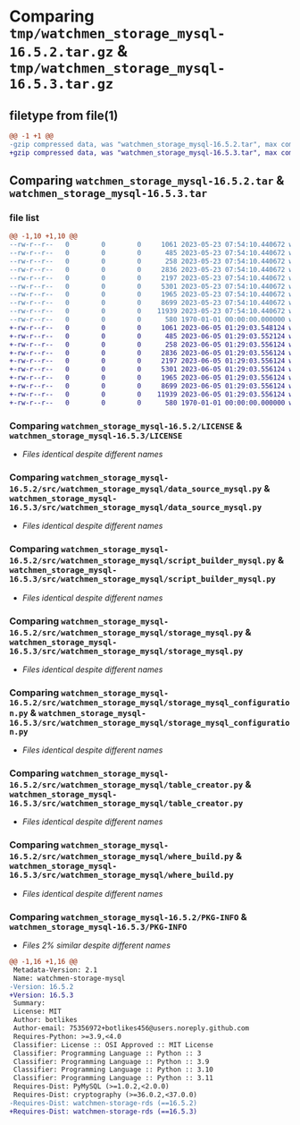 # Comparing `tmp/watchmen_storage_mysql-16.5.2.tar.gz` & `tmp/watchmen_storage_mysql-16.5.3.tar.gz`

## filetype from file(1)

```diff
@@ -1 +1 @@
-gzip compressed data, was "watchmen_storage_mysql-16.5.2.tar", max compression
+gzip compressed data, was "watchmen_storage_mysql-16.5.3.tar", max compression
```

## Comparing `watchmen_storage_mysql-16.5.2.tar` & `watchmen_storage_mysql-16.5.3.tar`

### file list

```diff
@@ -1,10 +1,10 @@
--rw-r--r--   0        0        0     1061 2023-05-23 07:54:10.440672 watchmen_storage_mysql-16.5.2/LICENSE
--rw-r--r--   0        0        0      485 2023-05-23 07:54:10.440672 watchmen_storage_mysql-16.5.2/pyproject.toml
--rw-r--r--   0        0        0      258 2023-05-23 07:54:10.440672 watchmen_storage_mysql-16.5.2/src/watchmen_storage_mysql/__init__.py
--rw-r--r--   0        0        0     2836 2023-05-23 07:54:10.440672 watchmen_storage_mysql-16.5.2/src/watchmen_storage_mysql/data_source_mysql.py
--rw-r--r--   0        0        0     2197 2023-05-23 07:54:10.440672 watchmen_storage_mysql-16.5.2/src/watchmen_storage_mysql/script_builder_mysql.py
--rw-r--r--   0        0        0     5301 2023-05-23 07:54:10.440672 watchmen_storage_mysql-16.5.2/src/watchmen_storage_mysql/storage_mysql.py
--rw-r--r--   0        0        0     1965 2023-05-23 07:54:10.440672 watchmen_storage_mysql-16.5.2/src/watchmen_storage_mysql/storage_mysql_configuration.py
--rw-r--r--   0        0        0     8699 2023-05-23 07:54:10.440672 watchmen_storage_mysql-16.5.2/src/watchmen_storage_mysql/table_creator.py
--rw-r--r--   0        0        0    11939 2023-05-23 07:54:10.440672 watchmen_storage_mysql-16.5.2/src/watchmen_storage_mysql/where_build.py
--rw-r--r--   0        0        0      580 1970-01-01 00:00:00.000000 watchmen_storage_mysql-16.5.2/PKG-INFO
+-rw-r--r--   0        0        0     1061 2023-06-05 01:29:03.548124 watchmen_storage_mysql-16.5.3/LICENSE
+-rw-r--r--   0        0        0      485 2023-06-05 01:29:03.552124 watchmen_storage_mysql-16.5.3/pyproject.toml
+-rw-r--r--   0        0        0      258 2023-06-05 01:29:03.556124 watchmen_storage_mysql-16.5.3/src/watchmen_storage_mysql/__init__.py
+-rw-r--r--   0        0        0     2836 2023-06-05 01:29:03.556124 watchmen_storage_mysql-16.5.3/src/watchmen_storage_mysql/data_source_mysql.py
+-rw-r--r--   0        0        0     2197 2023-06-05 01:29:03.556124 watchmen_storage_mysql-16.5.3/src/watchmen_storage_mysql/script_builder_mysql.py
+-rw-r--r--   0        0        0     5301 2023-06-05 01:29:03.556124 watchmen_storage_mysql-16.5.3/src/watchmen_storage_mysql/storage_mysql.py
+-rw-r--r--   0        0        0     1965 2023-06-05 01:29:03.556124 watchmen_storage_mysql-16.5.3/src/watchmen_storage_mysql/storage_mysql_configuration.py
+-rw-r--r--   0        0        0     8699 2023-06-05 01:29:03.556124 watchmen_storage_mysql-16.5.3/src/watchmen_storage_mysql/table_creator.py
+-rw-r--r--   0        0        0    11939 2023-06-05 01:29:03.556124 watchmen_storage_mysql-16.5.3/src/watchmen_storage_mysql/where_build.py
+-rw-r--r--   0        0        0      580 1970-01-01 00:00:00.000000 watchmen_storage_mysql-16.5.3/PKG-INFO
```

### Comparing `watchmen_storage_mysql-16.5.2/LICENSE` & `watchmen_storage_mysql-16.5.3/LICENSE`

 * *Files identical despite different names*

### Comparing `watchmen_storage_mysql-16.5.2/src/watchmen_storage_mysql/data_source_mysql.py` & `watchmen_storage_mysql-16.5.3/src/watchmen_storage_mysql/data_source_mysql.py`

 * *Files identical despite different names*

### Comparing `watchmen_storage_mysql-16.5.2/src/watchmen_storage_mysql/script_builder_mysql.py` & `watchmen_storage_mysql-16.5.3/src/watchmen_storage_mysql/script_builder_mysql.py`

 * *Files identical despite different names*

### Comparing `watchmen_storage_mysql-16.5.2/src/watchmen_storage_mysql/storage_mysql.py` & `watchmen_storage_mysql-16.5.3/src/watchmen_storage_mysql/storage_mysql.py`

 * *Files identical despite different names*

### Comparing `watchmen_storage_mysql-16.5.2/src/watchmen_storage_mysql/storage_mysql_configuration.py` & `watchmen_storage_mysql-16.5.3/src/watchmen_storage_mysql/storage_mysql_configuration.py`

 * *Files identical despite different names*

### Comparing `watchmen_storage_mysql-16.5.2/src/watchmen_storage_mysql/table_creator.py` & `watchmen_storage_mysql-16.5.3/src/watchmen_storage_mysql/table_creator.py`

 * *Files identical despite different names*

### Comparing `watchmen_storage_mysql-16.5.2/src/watchmen_storage_mysql/where_build.py` & `watchmen_storage_mysql-16.5.3/src/watchmen_storage_mysql/where_build.py`

 * *Files identical despite different names*

### Comparing `watchmen_storage_mysql-16.5.2/PKG-INFO` & `watchmen_storage_mysql-16.5.3/PKG-INFO`

 * *Files 2% similar despite different names*

```diff
@@ -1,16 +1,16 @@
 Metadata-Version: 2.1
 Name: watchmen-storage-mysql
-Version: 16.5.2
+Version: 16.5.3
 Summary: 
 License: MIT
 Author: botlikes
 Author-email: 75356972+botlikes456@users.noreply.github.com
 Requires-Python: >=3.9,<4.0
 Classifier: License :: OSI Approved :: MIT License
 Classifier: Programming Language :: Python :: 3
 Classifier: Programming Language :: Python :: 3.9
 Classifier: Programming Language :: Python :: 3.10
 Classifier: Programming Language :: Python :: 3.11
 Requires-Dist: PyMySQL (>=1.0.2,<2.0.0)
 Requires-Dist: cryptography (>=36.0.2,<37.0.0)
-Requires-Dist: watchmen-storage-rds (==16.5.2)
+Requires-Dist: watchmen-storage-rds (==16.5.3)
```

